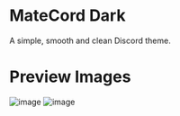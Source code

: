 # MateCord Dark
A simple, smooth and clean Discord theme.

# Preview Images
![image](https://user-images.githubusercontent.com/47235241/125386811-47c88580-e373-11eb-92f8-082e01d09eff.png)
![image](https://user-images.githubusercontent.com/47235241/125386837-51ea8400-e373-11eb-9298-84c9a3b819e8.png)
